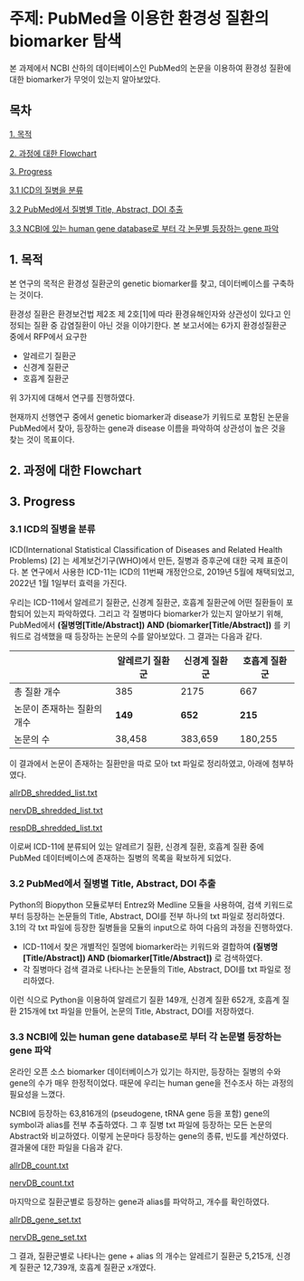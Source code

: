 # 주제: PubMed을 이용한 환경성 질환의 biomarker 탐색
본 과제에서 NCBI 산하의 데이터베이스인 PubMed의 논문을 이용하여 환경성 질환에 대한 biomarker가 무엇이 있는지 알아보았다.

## 목차
[1. 목적](https://github.com/Deserav/Environmental-Disease/blob/main/Biomarkers%20of%20Environmental%20Disease.md#1-%EB%AA%A9%EC%A0%81)

[2. 과정에 대한 Flowchart ](https://github.com/Deserav/Environmental-Disease/blob/main/Biomarkers%20of%20Environmental%20Disease.md#2-%EA%B3%BC%EC%A0%95%EC%97%90-%EB%8C%80%ED%95%9C-flowchart)

[3. Progress](https://github.com/Deserav/Environmental-Disease/blob/main/Biomarkers%20of%20Environmental%20Disease.md#3-progress)

[3.1 ICD의 질병을 분류](https://github.com/Deserav/Environmental-Disease/blob/main/Biomarkers%20of%20Environmental%20Disease.md#31-icd%EC%9D%98-%EC%A7%88%EB%B3%91%EC%9D%84-%EB%B6%84%EB%A5%98)

[3.2 PubMed에서 질병별 Title, Abstract, DOI 추출](https://github.com/Deserav/Environmental-Disease/blob/main/Biomarkers%20of%20Environmental%20Disease.md#32-pubmed%EC%97%90%EC%84%9C-%EC%A7%88%EB%B3%91%EB%B3%84-title-abstract-doi-%EC%B6%94%EC%B6%9C)

[3.3 NCBI에 있는 human gene database로 부터 각 논문별 등장하는 gene 파악](https://github.com/Deserav/Environmental-Disease/blob/main/Biomarkers%20of%20Environmental%20Disease.md#33-ncbi%EC%97%90-%EC%9E%88%EB%8A%94-human-gene-database%EB%A1%9C-%EB%B6%80%ED%84%B0-%EA%B0%81-%EB%85%BC%EB%AC%B8%EB%B3%84-%EB%93%B1%EC%9E%A5%ED%95%98%EB%8A%94-gene-%ED%8C%8C%EC%95%85)

## 1. 목적
본 연구의 목적은 환경성 질환군의 genetic biomarker를 찾고, 데이터베이스를 구축하는 것이다.

환경성 질환은 환경보건법 제2조 제 2호[1]에 따라 환경유해인자와 상관성이 있다고 인정되는 질환 중 감염질환이 아닌 것을 이야기한다. 본 보고서에는 6가지 환경성질환군 중에서 RFP에서 요구한
- 알레르기 질환군
- 신경계 질환군
- 호흡계 질환군

위 3가지에 대해서 연구를 진행하였다.

현재까지 선행연구 중에서 genetic biomarker과 disease가 키워드로 포함된 논문을 PubMed에서 찾아, 등장하는 gene과 disease 이름을 파악하여 상관성이 높은 것을 찾는 것이 목표이다.

## 2. 과정에 대한 Flowchart

## 3. Progress

### 3.1 ICD의 질병을 분류
ICD(International Statistical Classification of Diseases and Related Health Problems) [2] 는 세계보건기구(WHO)에서 만든, 질병과 증후군에 대한 국제 표준이다. 본 연구에서 사용한 ICD-11는 ICD의 11번째 개정안으로, 2019년 5월에 채택되었고, 2022년 1월 1일부터 효력을 가진다. 

우리는 ICD-11에서 알레르기 질환군, 신경계 질환군, 호흡계 질환군에 어떤 질환들이 포함되어 있는지 파악하였다. 그리고 각 질병마다 biomarker가 있는지 알아보기 위해, PubMed에서 **(질병명[Title/Abstract]) AND (biomarker[Title/Abstract])** 를 키워드로 검색했을 때 등장하는 논문의 수를 알아보았다. 그 결과는 다음과 같다.

|         |알레르기 질환군| 신경계 질환군| 호흡계 질환군|
|---------|-------------|------------|-----------|
|총 질환 개수|385|2175|667|
|논문이 존재하는 질환의 개수|**149**|**652**|**215**|
|논문의 수|38,458|383,659|180,255|

이 결과에서 논문이 존재하는 질환만을 따로 모아 txt 파일로 정리하였고, 아래에 첨부하였다.

[allrDB_shredded_list.txt](https://github.com/Deserav/Environmental-Disease/files/6914676/allrDB_shredded_list.txt)

[nervDB_shredded_list.txt](https://github.com/Deserav/Environmental-Disease/files/6914677/nervDB_shredded_list.txt)

[respDB_shredded_list.txt](https://github.com/Deserav/Environmental-Disease/files/6914678/respDB_shredded_list.txt)

이로써 ICD-11에 분류되어 있는 알레르기 질환, 신경계 질환, 호흡계 질환 중에 PubMed 데이터베이스에 존재하는 질병의 목록을 확보하게 되었다.

### 3.2 PubMed에서 질병별 Title, Abstract, DOI 추출
Python의 Biopython 모듈로부터 Entrez와 Medline 모듈을 사용하여, 검색 키워드로부터 등장하는 논문들의 Title, Abstract, DOI를 전부 하나의 txt 파일로 정리하였다. 3.1의 각 txt 파일에 등장한 질병들을 모듈의 input으로 하여 다음의 과정을 진행하였다.

- ICD-11에서 찾은 개별적인 질명에 biomarker라는 키워드와 결합하여 **(질병명[Title/Abstract]) AND (biomarker[Title/Abstract])** 로 검색하였다. 
- 각 질병마다 검색 결과로 나타나는 논문들의 Title, Abstract, DOI를 txt 파일로 정리하였다. 
 
이런 식으로 Python을 이용하여 알레르기 질환 149개, 신경계 질환 652개, 호흡계 질환 215개에 txt 파일을 만들어, 논문의 Title, Abstract, DOI를 저장하였다.


### 3.3 NCBI에 있는 human gene database로 부터 각 논문별 등장하는 gene 파악
온라인 오픈 소스 biomarker 데이터베이스가 있기는 하지만, 등장하는 질병의 수와 gene의 수가 매우 한정적이었다. 때문에 우리는 human gene을 전수조사 하는 과정의 필요성을 느꼈다.

NCBI에 등장하는 63,816개의 (pseudogene, tRNA gene 등을 포함) gene의 symbol과 alias를 전부 추출하였다. 그 후 질병 txt 파일에 등장하는 모든 논문의 Abstract와 비교하였다. 이렇게 논문마다 등장하는 gene의 종류, 빈도를 계산하였다. 결과물에 대한 파일을 다음과 같다.

[allrDB_count.txt](https://github.com/Deserav/Environmental-Disease/files/6914686/allrDB_count.txt)

[nervDB_count.txt](https://github.com/Deserav/Environmental-Disease/files/6914687/nervDB_count.txt)

마지막으로 질환군별로 등장하는 gene과 alias를 파악하고, 개수를 확인하였다. 

[allrDB_gene_set.txt](https://github.com/Deserav/Environmental-Disease/files/6915328/allrDB_gene_set.txt)

[nervDB_gene_set.txt](https://github.com/Deserav/Environmental-Disease/files/6915327/nervDB_gene_set.txt)


그 결과, 질환군별로 나타나는 gene + alias 의 개수는 알레르기 질환군 5,215개, 신경계 질환군 12,739개, 호흡계 질환군 x개였다.


